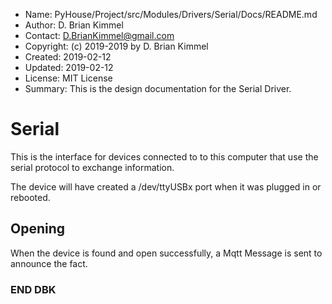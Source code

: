 * Name:      PyHouse/Project/src/Modules/Drivers/Serial/Docs/README.md
* Author:    D. Brian Kimmel
* Contact:   D.BrianKimmel@gmail.com
* Copyright: (c) 2019-2019 by D. Brian Kimmel
* Created:   2019-02-12
* Updated:   2019-02-12
* License:   MIT License
* Summary:   This is the design documentation for the Serial Driver.

# Serial

This is the interface for devices connected to to this computer that use the serial protocol to exchange information.

The device will have created a /dev/ttyUSBx port when it was plugged in or rebooted.

## Opening

When the device is found and open successfully, a Mqtt Message is sent to announce the fact.

### END DBK
